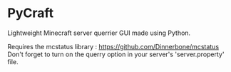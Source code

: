 # PyCraft
Lightweight Minecraft server querrier GUI made using Python.

Requires the mcstatus library : https://github.com/Dinnerbone/mcstatus
</br>Don't forget to turn on the querry option in your server's 'server.property' file.

